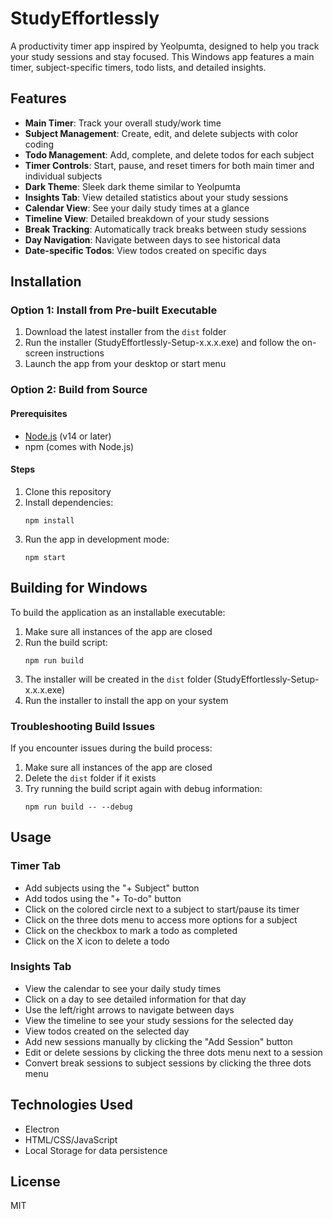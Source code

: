 # StudyEffortlessly

A productivity timer app inspired by Yeolpumta, designed to help you track your study sessions and stay focused. This Windows app features a main timer, subject-specific timers, todo lists, and detailed insights.

## Features

- **Main Timer**: Track your overall study/work time
- **Subject Management**: Create, edit, and delete subjects with color coding
- **Todo Management**: Add, complete, and delete todos for each subject
- **Timer Controls**: Start, pause, and reset timers for both main timer and individual subjects
- **Dark Theme**: Sleek dark theme similar to Yeolpumta
- **Insights Tab**: View detailed statistics about your study sessions
- **Calendar View**: See your daily study times at a glance
- **Timeline View**: Detailed breakdown of your study sessions
- **Break Tracking**: Automatically track breaks between study sessions
- **Day Navigation**: Navigate between days to see historical data
- **Date-specific Todos**: View todos created on specific days

## Installation

### Option 1: Install from Pre-built Executable

1. Download the latest installer from the `dist` folder
2. Run the installer (StudyEffortlessly-Setup-x.x.x.exe) and follow the on-screen instructions
3. Launch the app from your desktop or start menu

### Option 2: Build from Source

#### Prerequisites

- [Node.js](https://nodejs.org/) (v14 or later)
- npm (comes with Node.js)

#### Steps

1. Clone this repository
2. Install dependencies:
   ```
   npm install
   ```
3. Run the app in development mode:
   ```
   npm start
   ```

## Building for Windows

To build the application as an installable executable:

1. Make sure all instances of the app are closed
2. Run the build script:
   ```
   npm run build
   ```
3. The installer will be created in the `dist` folder (StudyEffortlessly-Setup-x.x.x.exe)
4. Run the installer to install the app on your system

### Troubleshooting Build Issues

If you encounter issues during the build process:

1. Make sure all instances of the app are closed
2. Delete the `dist` folder if it exists
3. Try running the build script again with debug information:
   ```
   npm run build -- --debug
   ```

## Usage

### Timer Tab

- Add subjects using the "+ Subject" button
- Add todos using the "+ To-do" button
- Click on the colored circle next to a subject to start/pause its timer
- Click on the three dots menu to access more options for a subject
- Click on the checkbox to mark a todo as completed
- Click on the X icon to delete a todo

### Insights Tab

- View the calendar to see your daily study times
- Click on a day to see detailed information for that day
- Use the left/right arrows to navigate between days
- View the timeline to see your study sessions for the selected day
- View todos created on the selected day
- Add new sessions manually by clicking the "Add Session" button
- Edit or delete sessions by clicking the three dots menu next to a session
- Convert break sessions to subject sessions by clicking the three dots menu

## Technologies Used

- Electron
- HTML/CSS/JavaScript
- Local Storage for data persistence

## License

MIT
